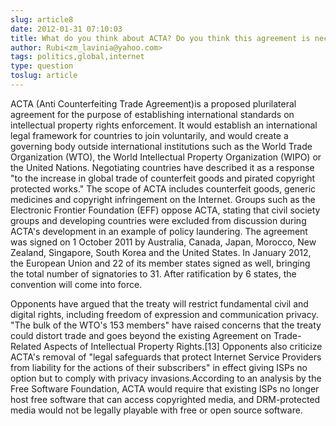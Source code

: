 ```yaml
---
slug: article8
date: 2012-01-31 07:10:03
title: What do you think about ACTA? Do you think this agreement is necessary for our society?
author: Rubi<zm_lavinia@yahoo.com>
tags: politics,global,internet
type: question
toslug: article
---
```

<p>ACTA (Anti Counterfeiting Trade Agreement)is a proposed plurilateral agreement for the purpose of establishing international standards on intellectual property rights enforcement. It would establish an international legal framework for countries to join voluntarily, and would create a governing body outside international institutions such as the World Trade Organization (WTO), the World Intellectual Property Organization (WIPO) or the United Nations.  Negotiating countries have described it as a response "to the increase in global trade of counterfeit goods and pirated copyright protected works."   The scope of ACTA includes counterfeit goods, generic medicines and copyright infringement on the Internet. Groups such as the Electronic Frontier Foundation (EFF) oppose ACTA, stating that civil society groups and developing countries were excluded from discussion during ACTA's development in an example of policy laundering.
 The agreement was signed on 1 October 2011 by Australia, Canada, Japan, Morocco, New Zealand, Singapore, South Korea and the United States. In January 2012, the European Union and 22 of its member states signed as well, bringing the total number of signatories to 31. After ratification by 6 states, the convention will come into force.</p>
<p>Opponents have argued that the treaty will restrict fundamental civil and digital rights, including freedom of expression and communication privacy. "The bulk of the WTO's 153 members" have raised concerns that the treaty could distort trade and goes beyond the existing Agreement on Trade-Related Aspects of Intellectual Property Rights.[13] Opponents also criticize ACTA's removal of "legal safeguards that protect Internet Service Providers from liability for the actions of their subscribers" in effect giving ISPs no option but to comply with privacy invasions.According to an analysis by the Free Software Foundation, ACTA would require that existing ISPs no longer host free software that can access copyrighted media, and DRM-protected media would not be legally playable with free or open source software.</p>
